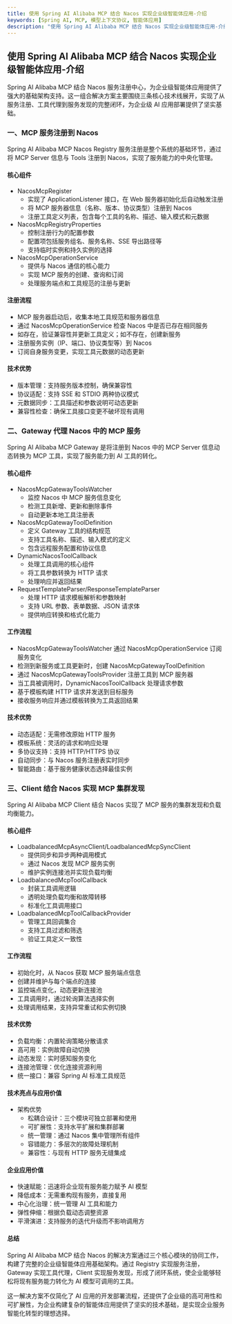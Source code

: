 ```yaml
---
title: 使用 Spring AI Alibaba MCP 结合 Nacos 实现企业级智能体应用-介绍
keywords: [Spring AI, MCP, 模型上下文协议, 智能体应用]
description: "使用 Spring AI Alibaba MCP 结合 Nacos 实现企业级智能体应用-介绍"
---
```


## 使用 Spring AI Alibaba MCP 结合 Nacos 实现企业级智能体应用-介绍

Spring AI Alibaba MCP 结合 Nacos 服务注册中心，为企业级智能体应用提供了强大的基础架构支持。这一组合解决方案主要围绕三条核心技术线展开，实现了从服务注册、工具代理到服务发现的完整闭环，为企业级 AI 应用部署提供了坚实基础。

### 一、MCP 服务注册到 Nacos

Spring AI Alibaba MCP Nacos Registry 服务注册是整个系统的基础环节，通过将 MCP Server 信息与 Tools 注册到 Nacos，实现了服务能力的中央化管理。

#### 核心组件

- NacosMcpRegister
  - 实现了 ApplicationListener<WebServerInitializedEvent> 接口，在 Web 服务器初始化后自动触发注册
  - 将 MCP 服务器信息（名称、版本、协议类型）注册到 Nacos
  - 注册工具定义列表，包含每个工具的名称、描述、输入模式和元数据
- NacosMcpRegistryProperties
  - 控制注册行为的配置参数
  - 配置项包括服务组名、服务名称、SSE 导出路径等
  - 支持临时实例和持久实例的选择
- NacosMcpOperationService
  - 提供与 Nacos 通信的核心能力
  - 实现 MCP 服务的创建、查询和订阅
  - 处理服务端点和工具规范的注册与更新

#### 注册流程

  - MCP 服务器启动后，收集本地工具规范和服务器信息
  - 通过 NacosMcpOperationService 检查 Nacos 中是否已存在相同服务
  - 如存在，验证兼容性并更新工具定义；如不存在，创建新服务
  - 注册服务实例（IP、端口、协议类型等）到 Nacos
  - 订阅自身服务变更，实现工具元数据的动态更新

#### 技术优势

- 版本管理：支持服务版本控制，确保兼容性
- 协议适配：支持 SSE 和 STDIO 两种协议模式
- 元数据同步：工具描述和参数说明可动态更新
- 兼容性检查：确保工具接口变更不破坏现有调用

### 二、Gateway 代理 Nacos 中的 MCP 服务

Spring AI Alibaba MCP Gateway 是将注册到 Nacos 中的 MCP Server 信息动态转换为 MCP 工具，实现了服务能力到 AI 工具的转化。

#### 核心组件
- NacosMcpGatewayToolsWatcher
  - 监控 Nacos 中 MCP 服务信息变化
  - 检测工具新增、更新和删除事件
  - 自动更新本地工具注册表
- NacosMcpGatewayToolDefinition
  - 定义 Gateway 工具的结构规范
  - 支持工具名称、描述、输入模式的定义
  - 包含远程服务配置和协议信息
- DynamicNacosToolCallback
  - 处理工具调用的核心组件
  - 将工具参数转换为 HTTP 请求
  - 处理响应并返回结果
- RequestTemplateParser/ResponseTemplateParser
  - 处理 HTTP 请求模板解析和参数映射
  - 支持 URL 参数、表单数据、JSON 请求体
  - 提供响应转换和格式化能力

#### 工作流程
- NacosMcpGatewayToolsWatcher 通过 NacosMcpOperationService 订阅服务变化
- 检测到新服务或工具更新时，创建 NacosMcpGatewayToolDefinition
- 通过 NacosMcpGatewayToolsProvider 注册工具到 MCP 服务器
- 当工具被调用时，DynamicNacosToolCallback 处理请求参数
- 基于模板构建 HTTP 请求并发送到目标服务
- 接收服务响应并通过模板转换为工具返回结果

#### 技术优势
- 动态适配：无需修改原始 HTTP 服务
- 模板系统：灵活的请求和响应处理
- 多协议支持：支持 HTTP/HTTPS 协议
- 自动同步：与 Nacos 服务注册表实时同步
- 智能路由：基于服务健康状态选择最佳实例

### 三、Client 结合 Nacos 实现 MCP 集群发现

Spring AI Alibaba MCP Client 结合 Nacos 实现了 MCP 服务的集群发现和负载均衡能力。

#### 核心组件
- LoadbalancedMcpAsyncClient/LoadbalancedMcpSyncClient
  - 提供同步和异步两种调用模式
  - 通过 Nacos 发现 MCP 服务实例
  - 维护实例连接池并实现负载均衡
- LoadbalancedMcpToolCallback
  - 封装工具调用逻辑
  - 透明处理负载均衡和故障转移
  - 标准化工具调用接口
- LoadbalancedMcpToolCallbackProvider
  - 管理工具回调集合
  - 支持工具过滤和筛选
  - 验证工具定义一致性

#### 工作流程
- 初始化时，从 Nacos 获取 MCP 服务端点信息
- 创建并维护与每个端点的连接
- 监控端点变化，动态更新连接池
- 工具调用时，通过轮询算法选择实例
- 处理调用结果，支持异常重试和实例切换

#### 技术优势
- 负载均衡：内置轮询策略分散请求
- 高可用：实例故障自动切换
- 动态发现：实时感知服务变化
- 连接池管理：优化连接资源利用
- 统一接口：兼容 Spring AI 标准工具规范

#### 技术亮点与应用价值

- 架构优势
  - 松耦合设计：三个模块可独立部署和使用
  - 可扩展性：支持水平扩展和集群部署
  - 统一管理：通过 Nacos 集中管理所有组件
  - 容错能力：多层次的故障处理机制
  - 兼容性：与现有 HTTP 服务无缝集成

#### 企业应用价值
  - 快速赋能：迅速将企业现有服务能力赋予 AI 模型
  - 降低成本：无需重构现有服务，直接复用
  - 中心化治理：统一管理 AI 工具和能力
  - 弹性伸缩：根据负载动态调整资源
  - 平滑演进：支持服务的迭代升级而不影响调用方

#### 总结

Spring AI Alibaba MCP 结合 Nacos 的解决方案通过三个核心模块的协同工作，构建了完整的企业级智能体应用基础架构。通过 Registry 实现服务注册，Gateway 实现工具代理，Client 实现服务发现，形成了闭环系统，使企业能够轻松将现有服务能力转化为 AI 模型可调用的工具。

这一解决方案不仅简化了 AI 应用的开发部署流程，还提供了企业级的高可用性和可扩展性，为企业构建复杂的智能体应用提供了坚实的技术基础，是实现企业服务智能化转型的理想选择。